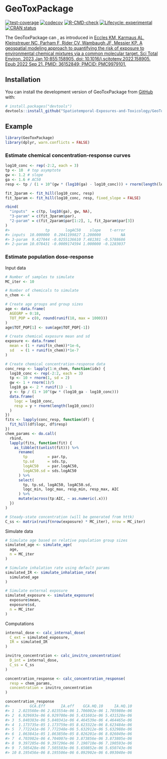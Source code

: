 
<!-- README.md is generated from README.Rmd. Please edit that file -->

# GeoToxPackage

<!-- badges: start -->

[![test-coverage](https://github.com/Spatiotemporal-Exposures-and-Toxicology/GeoToxPackage/actions/workflows/test-coverage.yaml/badge.svg)](https://github.com/Spatiotemporal-Exposures-and-Toxicology/GeoToxPackage/actions/workflows/test-coverage.yaml)
[![codecov](https://codecov.io/github/Spatiotemporal-Exposures-and-Toxicology/GeoToxPackage/graph/badge.svg?token=I1L9BZJ58Y)](https://codecov.io/github/Spatiotemporal-Exposures-and-Toxicology/GeoToxPackage)
[![R-CMD-check](https://github.com/Spatiotemporal-Exposures-and-Toxicology/GeoToxPackage/actions/workflows/check-release.yaml/badge.svg)](https://github.com/Spatiotemporal-Exposures-and-Toxicology/GeoToxPackage/actions/workflows/check-release.yaml)
[![Lifecycle:
experimental](https://img.shields.io/badge/lifecycle-experimental-orange.svg)](https://lifecycle.r-lib.org/articles/stages.html#experimental)
[![CRAN
status](https://www.r-pkg.org/badges/version/GeoToxPackage)](https://CRAN.R-project.org/package=GeoToxPackage)

<!-- badges: end -->

The GeoToxPackage can <x y z plus other stuff>, as introduced in [Eccles
KM, Karmaus AL, Kleinstreuer NC, Parham F, Rider CV, Wambaugh JF,
Messier KP. A geospatial modeling approach to quantifying the risk of
exposure to environmental chemical mixtures via a common molecular
target. Sci Total Environ. 2023 Jan 10;855:158905. doi:
10.1016/j.scitotenv.2022.158905. Epub 2022 Sep 21. PMID: 36152849;
PMCID: PMC9979101.](https://pubmed.ncbi.nlm.nih.gov/36152849/)

## Installation

You can install the development version of GeoToxPackage from
[GitHub](https://github.com/) with:

``` r
# install.packages("devtools")
devtools::install_github("Spatiotemporal-Exposures-and-Toxicology/GeoToxPackage")
```

## Example

``` r
library(GeoToxPackage)
library(dplyr, warn.conflicts = FALSE)
```

### Estimate chemical concentration-response curves

``` r
log10_conc <- rep(-2:2, each = 3)
tp <- 10  # top asymptote
gw <- 1.2 # slope
ga <- 1.6 # AC50
resp <- tp / (1 + 10^(gw * (log10(ga) - log10_conc))) + rnorm(length(log10_conc))

fit_2param <- fit_hill(log10_conc, resp)
fit_3param <- fit_hill(log10_conc, resp, fixed_slope = FALSE)

rbind(
  "inputs"  = c(tp, log10(ga), gw, NA),
  "3-param" = c(fit_3param$par),
  "2-param" = c(fit_2param$par[1:2], 1, fit_2param$par[3])
)
#>                tp       logAC50    slope    t-error
#> inputs  10.000000  0.2041199827 1.200000         NA
#> 3-param  9.427044 -0.0255136610 7.481381 -0.5788686
#> 2-param 10.078431 -0.0009174594 1.000000 -0.1283037
```

### Estimate population dose-response

Input data

``` r
# Number of samples to simulate
MC_iter <- 10

# Number of chemicals to simulate
n_chem <- 4

# Create age groups and group sizes
age <- data.frame(
  AGEGRP = 0:18,
  TOT_POP = c(0, round(runif(18, max = 1000)))
)
age$TOT_POP[1] <- sum(age$TOT_POP[-1])

# Create chemical exposure mean and sd
exposure <- data.frame(
  mean = (1 + runif(n_chem))*1e-6,
  sd   = (1 + runif(n_chem))*1e-7
)

# Create chemical concentration-response data
conc_resp <- lapply(1:n_chem, function(idx) {
  log10_conc <- rep(-2:2, each = 3)
  tp <- 10 + rnorm(1, sd = 2)
  gw <- 1 + rnorm(1)/5
  log10_ga <- 2 * runif(1) - 1
  y <- tp / (1 + 10^(gw * (log10_ga - log10_conc)))
  data.frame(
    logc = log10_conc,
    resp = y + rnorm(length(log10_conc))
  )
})
fits <- lapply(conc_resp, function(df) {
  fit_hill(df$logc, df$resp)
})
chem_params <- do.call(
  rbind,
  lapply(fits, function(fit) {
    as_tibble(t(unlist(fit))) %>%
      rename(
        tp         = par.tp,
        tp.sd      = sds.tp,
        logAC50    = par.logAC50,
        logAC50.sd = sds.logAC50
      ) %>%
      select(
        tp, tp.sd, logAC50, logAC50.sd,
        logc_min, logc_max, resp_min, resp_max, AIC
      ) %>%
      mutate(across(tp:AIC, ~ as.numeric(.x)))
  })
)

# Steady-state concentration (will be generated from httk)
C_ss <- matrix(runif(nrow(exposure) * MC_iter), nrow = MC_iter)
```

Simulate data

``` r
# Simulate age based on relative population group sizes
simulated_age <- simulate_age(
  age,
  n = MC_iter
)

# Simulate inhalation rate using default params
simulated_IR <- simulate_inhalation_rate(
  simulated_age
)

# Simulate external exposure
simulated_exposure <- simulate_exposure(
  exposure$mean,
  exposure$sd,
  n = MC_iter
)
```

Computations

``` r
internal_dose <- calc_internal_dose(
  C_ext = simulated_exposure,
  IR = simulated_IR
)

invitro_concentration <- calc_invitro_concentration(
  D_int = internal_dose,
  C_ss = C_ss
)

concentration_response <- calc_concentration_response(
  resp = chem_params,
  concentration = invitro_concentration
)

concentration_response
#>         GCA.Eff       IA.eff    GCA.HQ.10     IA.HQ.10
#> 1  2.023560e-06 2.023554e-06 1.706002e-06 1.705980e-06
#> 2  6.929693e-06 6.929700e-06 5.431601e-06 5.431528e-06
#> 3  5.840383e-06 5.840341e-06 4.464539e-06 4.464465e-06
#> 4  1.173735e-05 1.173759e-05 8.623322e-06 8.623484e-06
#> 5  7.772241e-06 7.772348e-06 5.632912e-06 5.632988e-06
#> 6  1.063841e-05 1.063850e-05 8.026201e-06 8.026049e-06
#> 7  4.703982e-06 4.704007e-06 3.873856e-06 3.873805e-06
#> 8  9.397205e-06 9.397296e-06 7.190710e-06 7.190593e-06
#> 9  7.505428e-06 7.505503e-06 5.650852e-06 5.650743e-06
#> 10 8.195456e-06 8.195506e-06 6.092902e-06 6.093040e-06
```

